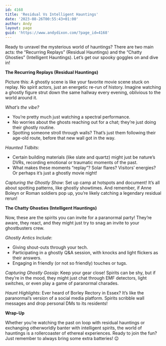 ```yaml
---
id: 4168
title: 'Residual Vs Intelligent Hauntings'
date: '2023-08-26T00:55:43+01:00'
author: Andy
layout: page
guid: 'https://www.andydixon.com/?page_id=4168'
---
```


Ready to unravel the mysterious world of hauntings? There are two main acts: the “Recurring Replays” (Residual Hauntings) and the “Chatty Ghosties” (Intelligent Hauntings). Let’s get our spooky goggles on and dive in!

**The Recurring Replays (Residual Hauntings)**

Picture this: A ghostly scene is like your favorite movie scene stuck on replay. No spirit actors, just an energetic re-run of history. Imagine watching a ghostly figure strut down the same hallway every evening, oblivious to the world around it.

*What’s the vibe?*

- You’re pretty much just watching a spectral performance.
- No worries about the ghosts reaching out for a chat; they’re just doing their ghostly routine.
- Spotting someone stroll through walls? That’s just them following their age-old route, before that new wall got in the way.

*Haunted Tidbits*:

- Certain building materials (like slate and quartz) might just be nature’s DVRs, recording emotional or traumatic moments of the past.
- What makes these moments “replay”? Solar flares? Visitors’ energies? Or perhaps it’s just a ghostly movie night!

*Capturing the Ghostly Show*: Set up camp at hotspots and document! It’s all about spotting patterns, like ghostly showtimes. And remember, if Anne Boleyn or Roman soldiers pop up, you’re likely catching a legendary residual rerun!

**The Chatty Ghosties (Intelligent Hauntings)**

Now, these are the spirits you can invite for a paranormal party! They’re aware, they react, and they might just try to snag an invite to your ghostbusters crew.

*Ghostly Antics Include*:

- Giving shout-outs through your tech.
- Participating in a ghostly Q&amp;A session, with knocks and light flickers as their answers.
- Engaging in friendly (or not so friendly) touches or tugs.

*Capturing Ghostly Gossip*: Keep your gear close! Spirits can be shy, but if they’re in the mood, they might just chat through EMF detectors, light switches, or even play a game of paranormal charades.

*Haunt Highlights*: Ever heard of Borley Rectory in Essex? It’s like the paranormal’s version of a social media platform. Spirits scribble wall messages and drop personal DMs to its residents!

**Wrap-Up**

Whether you’re watching the past on loop with residual hauntings or exchanging otherworldly banter with intelligent spirits, the world of hauntings is a rollercoaster of ethereal experiences. Ready to join the fun? Just remember to always bring some extra batteries! 😉